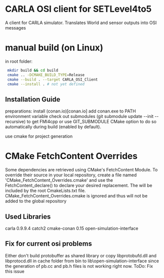 # CARLA OSI client for SETLevel4to5

A client for CARLA simulator. Translates World and sensor outputs into OSI messages

# manual build (on Linux)
in root folder:
```sh
 mkdir build && cd build
 cmake .. -DCMAKE_BUILD_TYPE=Release
 cmake --build . --target CARLA_OSI_Client 
 cmake --install . # not yet defined
```

## Installation Guide

preparations:
install (conan.io)[conan.io]
add conan.exe to PATH environment variable
check out submodules (git submodule update --init --recursive) to get FMI4cpp or use GIT_SUBMODULE CMake option to do so automatically during build (enabled by default).

use cmake for project generation

# CMake FetchContent Overrides
Some dependencies are retrieved using CMake's FetchContent Module. To override their source in your local repository, create a file named 'CMake_FetchContent_Overrides.cmake' and use the FetchContent_declare() to declare your desired replacement. The will be included by the root CmakeLists.txt file. CMake_FetchContent_Overrides.cmake is ignored and thus will not be added to the global repository

## Used Libraries

carla 0.9.9.4
catch2
cmake-conan 0.15
open-simulation-interface

## Fix for current osi problems

Either don't build protobuffer as shared library or copy libprotobufd.dll and libprotocd.dll in cache folder from bin to lib\open-simulation-interface since the generation of pb.cc and pb.h files is not working right now.
ToDo: Fix this issue

